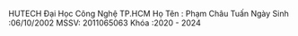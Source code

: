 HUTECH
Đại Học Công Nghệ TP.HCM
Họ Tên : Phạm Châu Tuấn
Ngày Sinh :06/10/2002
MSSV: 2011065063
Khóa :2020 - 2024
